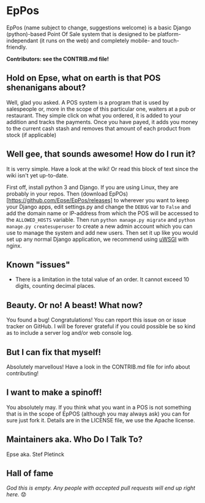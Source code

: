 # EpPos
EpPos (name subject to change, suggestions welcome) is a basic Django (python)-based Point Of Sale
system that is designed to be platform-independant (it runs on the web) and completely mobile- and
touch-friendly. 

**Contributors: see the CONTRIB.md file!**

## Hold on Epse, what on earth is that POS shenanigans about?
Well, glad you asked. A POS system is a program that is used by salespeople or, more in the scope of
this particular one, waiters at a pub or restaurant. They simple click on what you ordered, it is
added to your addition and tracks the payments. Once you have payed, it adds you money to the
current cash stash and removes that amount of each product from stock (if applicable)

## Well gee, that sounds awesome! How do I run it?
It is verry simple. Have a look at the wiki! Or read this block of text since the wiki isn't yet up-to-date.

First off, install python 3 and Django. If you are using Linux, they are probably in your repos.
Then (download EpPOs)[https://github.com/Epse/EpPos/releases] to wherever you want to keep your Django apps, edit settings.py
and change the `DEBUG` var to `False` and add the domain name or IP-address from which the POS will
be accessed to the `ALLOWED_HOSTS` variable. Then run `python manage.py migrate` and `python
manage.py createsuperuser` to create a new admin account which you can use to manage the system and
add new users.
Then set it up like you would set up any normal Django application, we recommend using
[uWSGI](http://uwsgi-docs.readthedocs.io/en/latest/tutorials/Django_and_nginx.html) with nginx.

## Known "issues"
- There is a limitation in the total value of an order. It cannot exceed 10 digits, counting decimal places.

## Beauty. Or no! A beast! What now?
You found a bug! Congratulations! You can report this issue on or issue tracker on GitHub. I will be
forever grateful if you could possible be so kind as to include a server log and/or web console log.

## But I can fix that myself!
Absolutely marvellous! Have a look in the CONTRIB.md file for info about contributing!

## I want to make a spinoff!
You absolutely may. If you think what you want in a POS is not something that is in the scope of
EpPOS (although you may always ask) you can for sure just fork it. Details are in the LICENSE file,
we use the Apache license.

## Maintainers aka. Who Do I Talk To?
Epse aka. Stef Pletinck

## Hall of fame
*God this is empty. Any people with accepted pull requests will end up right here.*
:worried:
